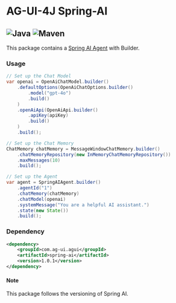 # AG-UI-4J Spring-AI

![Java](https://img.shields.io/badge/Java-17-orange?logo=openjdk&logoColor=white)
![Maven](https://img.shields.io/badge/Maven-1.0.1-C71A36?logo=apachemaven&logoColor=white)
---

This package contains a [Spring AI Agent](./src/main/java/io/workm8/agui/spring/ai/SpringAiAgent.java) with Builder.

### Usage
```java
// Set up the Chat Model
var openai = OpenAiChatModel.builder()
    .defaultOptions(OpenAiChatOptions.builder()
        .model("gpt-4o")
        .build()
    )
    .openAiApi(OpenAiApi.builder()
        .apiKey(apiKey)
        .build()
    )
    .build();

// Set up the Chat Memory
ChatMemory chatMemory = MessageWindowChatMemory.builder()
    .chatMemoryRepository(new InMemoryChatMemoryRepository())
    .maxMessages(10)
    .build();

// Set up the Agent
var agent = SpringAIAgent.builder()
    .agentId("1")
    .chatMemory(chatMemory)
    .chatModel(openai)
    .systemMessage("You are a helpful AI assistant.")
    .state(new State())
    .build();
```
### Dependency

```xml
<dependency>
    <groupId>com.ag-ui.agui</groupId>
    <artifactId>spring-ai</artifactId>
    <version>1.0.1</version>
</dependency>
```

#### Note
This package follows the versioning of Spring AI.